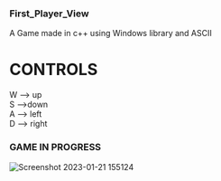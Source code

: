### First_Player_View
 A Game made in c++ using Windows library and ASCII

 # CONTROLS

 W --> up   
 S -->down    
 A --> left     
 D --> right    

### GAME IN PROGRESS


![Screenshot 2023-01-21 155124](https://user-images.githubusercontent.com/90249481/213862638-2bce6f53-8722-43b7-82a3-eb7be60bbf68.jpg)



